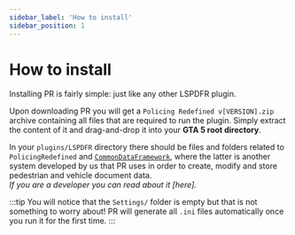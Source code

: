 ```yaml
---
sidebar_label: 'How to install'
sidebar_position: 1
---
```


# How to install

Installing PR is fairly simple: just like any other LSPDFR plugin.

Upon downloading PR you will get a `Policing Redefined v[VERSION].zip` archive
containing all files that are required to run the plugin. Simply extract the content of it
and drag-and-drop it into your **GTA 5 root directory**.

In your `plugins/LSPDFR` directory there should be files and folders related to 
`PolicingRedefined` and [`CommonDataFramework`](https://github.com/Policing-Redefined/CommonDataFramework),
where the latter is another system developed by us that PR uses in order to create, modify and store
pedestrian and vehicle document data.\
*If you are a developer you can read about it [here].*

:::tip
You will notice that the `Settings/` folder is empty but that is not something to worry about!
PR will generate all `.ini` files automatically once you run it for the first time.
:::